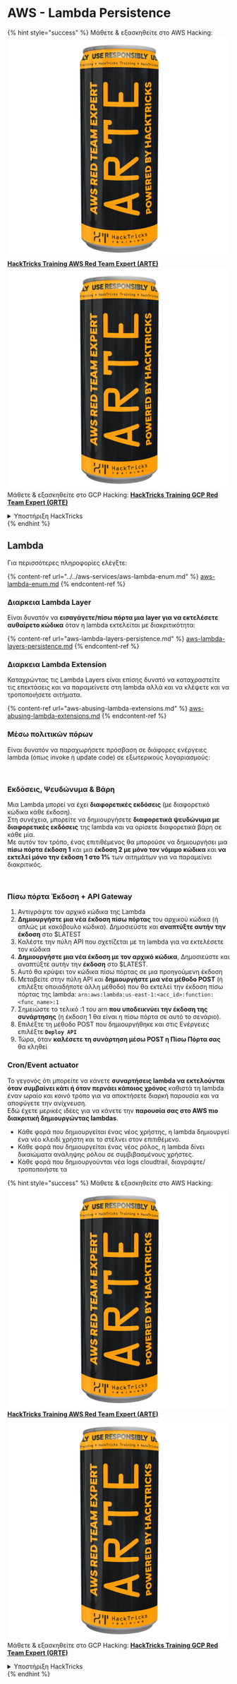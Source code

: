 # AWS - Lambda Persistence

{% hint style="success" %}
Μάθετε & εξασκηθείτε στο AWS Hacking:<img src="../../../../.gitbook/assets/image (1) (1) (1).png" alt="" data-size="line">[**HackTricks Training AWS Red Team Expert (ARTE)**](https://training.hacktricks.xyz/courses/arte)<img src="../../../../.gitbook/assets/image (1) (1) (1).png" alt="" data-size="line">\
Μάθετε & εξασκηθείτε στο GCP Hacking: <img src="../../../../.gitbook/assets/image (2).png" alt="" data-size="line">[**HackTricks Training GCP Red Team Expert (GRTE)**<img src="../../../../.gitbook/assets/image (2).png" alt="" data-size="line">](https://training.hacktricks.xyz/courses/grte)

<details>

<summary>Υποστήριξη HackTricks</summary>

* Ελέγξτε τα [**σχέδια συνδρομής**](https://github.com/sponsors/carlospolop)!
* **Εγγραφείτε στην** 💬 [**ομάδα Discord**](https://discord.gg/hRep4RUj7f) ή στην [**ομάδα telegram**](https://t.me/peass) ή **ακολουθήστε** μας στο **Twitter** 🐦 [**@hacktricks\_live**](https://twitter.com/hacktricks_live)**.**
* **Μοιραστείτε κόλπα hacking υποβάλλοντας PRs στα** [**HackTricks**](https://github.com/carlospolop/hacktricks) και [**HackTricks Cloud**](https://github.com/carlospolop/hacktricks-cloud) github repos.

</details>
{% endhint %}

## Lambda

Για περισσότερες πληροφορίες ελέγξτε:

{% content-ref url="../../aws-services/aws-lambda-enum.md" %}
[aws-lambda-enum.md](../../aws-services/aws-lambda-enum.md)
{% endcontent-ref %}

### Διαρκεια Lambda Layer

Είναι δυνατόν να **εισαγάγετε/πίσω πόρτα μια layer για να εκτελέσετε αυθαίρετο κώδικα** όταν η lambda εκτελείται με διακριτικότητα:

{% content-ref url="aws-lambda-layers-persistence.md" %}
[aws-lambda-layers-persistence.md](aws-lambda-layers-persistence.md)
{% endcontent-ref %}

### Διαρκεια Lambda Extension

Καταχρώντας τις Lambda Layers είναι επίσης δυνατό να καταχραστείτε τις επεκτάσεις και να παραμείνετε στη lambda αλλά και να κλέψετε και να τροποποιήσετε αιτήματα.

{% content-ref url="aws-abusing-lambda-extensions.md" %}
[aws-abusing-lambda-extensions.md](aws-abusing-lambda-extensions.md)
{% endcontent-ref %}

### Μέσω πολιτικών πόρων

Είναι δυνατόν να παραχωρήσετε πρόσβαση σε διάφορες ενέργειες lambda (όπως invoke ή update code) σε εξωτερικούς λογαριασμούς:

<figure><img src="../../../../.gitbook/assets/image (255).png" alt=""><figcaption></figcaption></figure>

### Εκδόσεις, Ψευδώνυμα & Βάρη

Μια Lambda μπορεί να έχει **διαφορετικές εκδόσεις** (με διαφορετικό κώδικα κάθε έκδοση).\
Στη συνέχεια, μπορείτε να δημιουργήσετε **διαφορετικά ψευδώνυμα με διαφορετικές εκδόσεις** της lambda και να ορίσετε διαφορετικά βάρη σε κάθε μία.\
Με αυτόν τον τρόπο, ένας επιτιθέμενος θα μπορούσε να δημιουργήσει μια **πίσω πόρτα έκδοση 1** και μια **έκδοση 2 με μόνο τον νόμιμο κώδικα** και **να εκτελεί μόνο την έκδοση 1 στο 1%** των αιτημάτων για να παραμείνει διακριτικός.

<figure><img src="../../../../.gitbook/assets/image (120).png" alt=""><figcaption></figcaption></figure>

### Πίσω πόρτα Έκδοση + API Gateway

1. Αντιγράψτε τον αρχικό κώδικα της Lambda
2. **Δημιουργήστε μια νέα έκδοση πίσω πόρτας** του αρχικού κώδικα (ή απλώς με κακόβουλο κώδικα). Δημοσιεύστε και **αναπτύξτε αυτήν την έκδοση** στο $LATEST
1. Καλέστε την πύλη API που σχετίζεται με τη lambda για να εκτελέσετε τον κώδικα
3. **Δημιουργήστε μια νέα έκδοση με τον αρχικό κώδικα**, Δημοσιεύστε και αναπτύξτε αυτήν την **έκδοση** στο $LATEST.
1. Αυτό θα κρύψει τον κώδικα πίσω πόρτας σε μια προηγούμενη έκδοση
4. Μεταβείτε στην πύλη API και **δημιουργήστε μια νέα μέθοδο POST** (ή επιλέξτε οποιαδήποτε άλλη μέθοδο) που θα εκτελεί την έκδοση πίσω πόρτας της lambda: `arn:aws:lambda:us-east-1:<acc_id>:function:<func_name>:1`
1. Σημειώστε το τελικό :1 του arn **που υποδεικνύει την έκδοση της συνάρτησης** (η έκδοση 1 θα είναι η πίσω πόρτα σε αυτό το σενάριο).
5. Επιλέξτε τη μέθοδο POST που δημιουργήθηκε και στις Ενέργειες επιλέξτε **`Deploy API`**
6. Τώρα, όταν **καλέσετε τη συνάρτηση μέσω POST η Πίσω Πόρτα σας** θα κληθεί

### Cron/Event actuator

Το γεγονός ότι μπορείτε να κάνετε **συναρτήσεις lambda να εκτελούνται όταν συμβαίνει κάτι ή όταν περνάει κάποιος χρόνος** καθιστά τη lambda έναν ωραίο και κοινό τρόπο για να αποκτήσετε διαρκή παρουσία και να αποφύγετε την ανίχνευση.\
Εδώ έχετε μερικές ιδέες για να κάνετε την **παρουσία σας στο AWS πιο διακριτική δημιουργώντας lambdas**.

* Κάθε φορά που δημιουργείται ένας νέος χρήστης, η lambda δημιουργεί ένα νέο κλειδί χρήστη και το στέλνει στον επιτιθέμενο.
* Κάθε φορά που δημιουργείται ένας νέος ρόλος, η lambda δίνει δικαιώματα ανάληψης ρόλου σε συμβιβασμένους χρήστες.
* Κάθε φορά που δημιουργούνται νέα logs cloudtrail, διαγράψτε/τροποποιήστε τα

{% hint style="success" %}
Μάθετε & εξασκηθείτε στο AWS Hacking:<img src="../../../../.gitbook/assets/image (1) (1) (1).png" alt="" data-size="line">[**HackTricks Training AWS Red Team Expert (ARTE)**](https://training.hacktricks.xyz/courses/arte)<img src="../../../../.gitbook/assets/image (1) (1) (1).png" alt="" data-size="line">\
Μάθετε & εξασκηθείτε στο GCP Hacking: <img src="../../../../.gitbook/assets/image (2).png" alt="" data-size="line">[**HackTricks Training GCP Red Team Expert (GRTE)**<img src="../../../../.gitbook/assets/image (2).png" alt="" data-size="line">](https://training.hacktricks.xyz/courses/grte)

<details>

<summary>Υποστήριξη HackTricks</summary>

* Ελέγξτε τα [**σχέδια συνδρομής**](https://github.com/sponsors/carlospolop)!
* **Εγγραφείτε στην** 💬 [**ομάδα Discord**](https://discord.gg/hRep4RUj7f) ή στην [**ομάδα telegram**](https://t.me/peass) ή **ακολουθήστε** μας στο **Twitter** 🐦 [**@hacktricks\_live**](https://twitter.com/hacktricks_live)**.**
* **Μοιραστείτε κόλπα hacking υποβάλλοντας PRs στα** [**HackTricks**](https://github.com/carlospolop/hacktricks) και [**HackTricks Cloud**](https://github.com/carlospolop/hacktricks-cloud) github repos.

</details>
{% endhint %}
